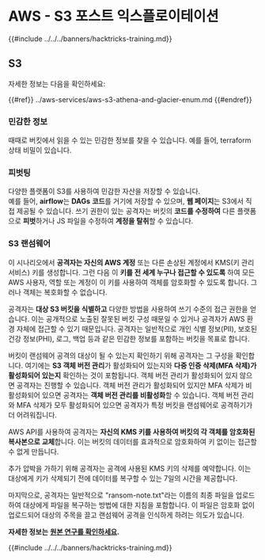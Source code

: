 # AWS - S3 포스트 익스플로이테이션

{{#include ../../../banners/hacktricks-training.md}}

## S3

자세한 정보는 다음을 확인하세요:

{{#ref}}
../aws-services/aws-s3-athena-and-glacier-enum.md
{{#endref}}

### 민감한 정보

때때로 버킷에서 읽을 수 있는 민감한 정보를 찾을 수 있습니다. 예를 들어, terraform 상태 비밀이 있습니다.

### 피벗팅

다양한 플랫폼이 S3를 사용하여 민감한 자산을 저장할 수 있습니다.\
예를 들어, **airflow**는 **DAGs** **코드**를 거기에 저장할 수 있으며, **웹 페이지**는 S3에서 직접 제공될 수 있습니다. 쓰기 권한이 있는 공격자는 버킷의 **코드를 수정하여** 다른 플랫폼으로 **피벗**하거나 JS 파일을 수정하여 **계정을 탈취**할 수 있습니다.

### S3 랜섬웨어

이 시나리오에서 **공격자는 자신의 AWS 계정** 또는 다른 손상된 계정에서 KMS(키 관리 서비스) 키를 생성합니다. 그런 다음 이 **키를 전 세계 누구나 접근할 수 있도록** 하여 모든 AWS 사용자, 역할 또는 계정이 이 키를 사용하여 객체를 암호화할 수 있도록 합니다. 그러나 객체는 복호화할 수 없습니다.

공격자는 **대상 S3 버킷을 식별하고** 다양한 방법을 사용하여 쓰기 수준의 접근 권한을 얻습니다. 이는 공개적으로 노출된 잘못된 버킷 구성 때문일 수 있거나 공격자가 AWS 환경 자체에 접근할 수 있기 때문입니다. 공격자는 일반적으로 개인 식별 정보(PII), 보호된 건강 정보(PHI), 로그, 백업 등과 같은 민감한 정보를 포함하는 버킷을 목표로 합니다.

버킷이 랜섬웨어 공격의 대상이 될 수 있는지 확인하기 위해 공격자는 그 구성을 확인합니다. 여기에는 **S3 객체 버전 관리**가 활성화되어 있는지와 **다중 인증 삭제(MFA 삭제)가 활성화되어 있는지** 확인하는 것이 포함됩니다. 객체 버전 관리가 활성화되어 있지 않으면 공격자는 진행할 수 있습니다. 객체 버전 관리가 활성화되어 있지만 MFA 삭제가 비활성화되어 있으면 공격자는 **객체 버전 관리를 비활성화**할 수 있습니다. 객체 버전 관리와 MFA 삭제가 모두 활성화되어 있으면 공격자가 특정 버킷을 랜섬웨어로 공격하기가 더 어려워집니다.

AWS API를 사용하여 공격자는 **자신의 KMS 키를 사용하여 버킷의 각 객체를 암호화된 복사본으로 교체**합니다. 이는 버킷의 데이터를 효과적으로 암호화하여 키 없이는 접근할 수 없게 만듭니다.

추가 압박을 가하기 위해 공격자는 공격에 사용된 KMS 키의 삭제를 예약합니다. 이는 대상에게 키가 삭제되기 전에 데이터를 복구할 수 있는 7일의 시간을 제공합니다.

마지막으로, 공격자는 일반적으로 "ransom-note.txt"라는 이름의 최종 파일을 업로드하여 대상에게 파일을 복구하는 방법에 대한 지침을 포함합니다. 이 파일은 암호화 없이 업로드되어 대상의 주목을 끌고 랜섬웨어 공격을 인식하게 하려는 의도가 있습니다.

**자세한 정보는** [**원본 연구를 확인하세요**](https://rhinosecuritylabs.com/aws/s3-ransomware-part-1-attack-vector/)**.**

{{#include ../../../banners/hacktricks-training.md}}
